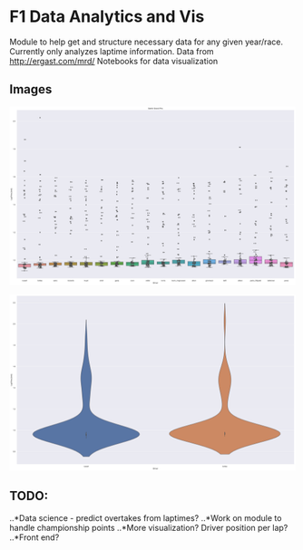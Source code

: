 # F1 Data Analytics and Vis

Module to help get and structure necessary data for any given year/race.
Currently only analyzes laptime information.
Data from http://ergast.com/mrd/
Notebooks for data visualization

## Images

![alt text](https://raw.githubusercontent.com/haochengZhang/f1-analytics/master/images/sakhir/driver_box.svg "")


![alt text](https://raw.githubusercontent.com/haochengZhang/f1-analytics/master/images/sakhir/mercedes_violin.svg "")

## TODO:
..*Data science - predict overtakes from laptimes?
..*Work on module to handle championship points
..*More visualization? Driver position per lap?
..*Front end?
